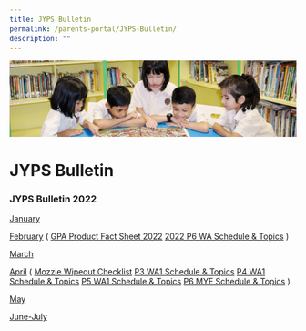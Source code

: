 ```yaml
---
title: JYPS Bulletin
permalink: /parents-portal/JYPS-Bulletin/
description: ""
---
```

![](/images/banner.gif)

JYPS Bulletin
=============

### **JYPS Bulletin 2022**

[January](/files/January%20Bulletin_2022_FINAL.pdf)

[February](/files/February%20Bulletin_2022_FINAL.pdf) ( [GPA Product Fact Sheet 2022](/files/GPA%20Product%20Fact%20Sheet%202022.pdf) [2022 P6 WA Schedule & Topics](/files/2022%20P6%20WA%20Schedule%20%20Topics.pdf) )

[March](/files/March_Bulletin_2022.pdf)

[April](/files/April_Bulletin_2022%20For%20Circulation.pdf) ( [Mozzie Wipeout Checklist](/files/Mozzie%20Wipeout%20Checklist.pdf) [P3 WA1 Schedule & Topics](/files/P3%20WA1%20Topics%20%20Schedule.pdf) [P4 WA1 Schedule & Topics](/files/P4%20WA1%20Topics%20%20Schedule.pdf) [P5 WA1 Schedule & Topics](/files/P5%20WA1%20Topics%20%20Schedule.pdf) [P6 MYE Schedule & Topics](/files/P6%20MYE%20Topics%20%20Schedule.pdf) )

[May](/files/May_Bulletin_2022.pdf)

[June-July](/files/June-July_Bulletin_2022.pdf)